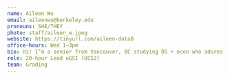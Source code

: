 ```yaml
---
name: Aileen Wu
email: aileenwu@berkeley.edu
pronouns: SHE/THEY
photo: staff/aileen_w.jpeg
website: https://tinyurl.com/aileen-data8
office-hours: Wed 1–3pm
bio: Hi! I’m a senior from Vancouver, BC studying DS + econ who adores snowboarding, nature, coffee, and my cat. Super stoked to meet you all 🌱
role: 20-hour Lead uGSI (UCS2)
team: Grading
---
```

